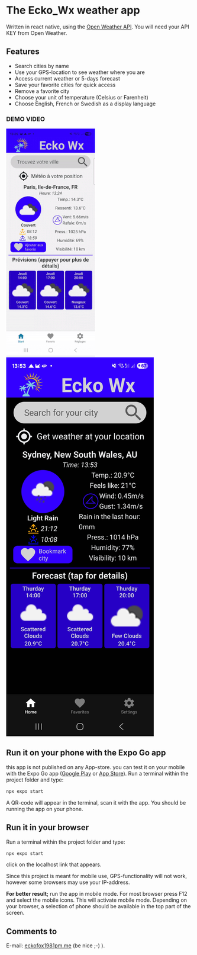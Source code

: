 # The Ecko_Wx weather app

Written in react native, using the [Open Weather API](https://openweathermap.org/).
You will need your API KEY from Open Weather.

## Features

- Search cities by name
- Use your GPS-location to see weather where you are
- Access current weather or 5-days forecast
- Save your favorite cities for quick access
- Remove a favorite city
- Choose your unit of temperature (Celsius or Farenheit)
- Choose English, French or Swedish as a display language

### DEMO VIDEO

<!-- prettier-ignore-start -->
![App Demo](./readme_files/demo.gif)
![Dark Mode Example](./readme_files/darkmode_example.jpg)
<!-- prettier-ignore-end -->

## Run it on your phone with the Expo Go app

this app is not published on any App-store. you can test it on your mobile with the Expo Go app ([Google Play](https://play.google.com/store/apps/details?id=host.exp.exponent&hl=en_US) or [App Store](https://apps.apple.com/us/app/expo-go/id982107779)).
Run a terminal within the project folder and type:

```jsx
npx expo start
```

A QR-code will appear in the terminal, scan it with the app.
You should be running the app on your phone.

## Run it in your browser

Run a terminal within the project folder and type:

```jsx
npx expo start
```

click on the localhost link that appears.

Since this project is meant for mobile use, GPS-functionality will not work, however some browsers may use your IP-address.

**For better result;** run the app in mobile mode. For most browser press F12 and select the mobile icons. This will activate mobile mode. Depending on your browser, a selection of phone should be available in the top part of the screen.

## Comments to

E-mail: [eckofox1981pm.me](mailto:eckofox1981pm.me) (be nice ;-) ).
